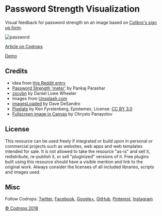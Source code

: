 # Password Strength Visualization

Visual feedback for password strength on an image based on [Colibro's sign up form](https://app.colibro.com/accounts-register/register).

![password](![image](https://user-images.githubusercontent.com/72258375/146394408-3b42a8b2-e24d-4447-9fad-719f3416798b.png))

[Article on Codrops](https://tympanus.net/codrops/?p=34613)

[Demo](http://tympanus.net/Development/PasswordStrengthVisualization/)

## Credits

- Idea from [this Reddit entry](https://www.reddit.com/r/web_design/comments/8bzbue/the_stronger_your_password_the_more_of_the/?st=jg1t6m9c&sh=e057ce1f)
- [Password Strength 'meter'](https://css-tricks.com/password-strength-meter/) by Pankaj Parashar
- [zxcvbn](https://github.com/dropbox/zxcvbn) by Daniel Lowe Wheeler
- Images from [Unsplash.com](https://unsplash.com/)
- [imagesLoaded](http://imagesloaded.desandro.com/) by Dave DeSandro
- [Pixelate](http://jsfiddle.net/u6apxgfk/390/) by Ken Fyrstenberg, Epistemex, License: [CC BY 3.0](https://creativecommons.org/licenses/by/3.0/)
- [Fullscreen image in Canvas](https://codepen.io/bassta/pen/OPVzyB) by Chrysto Panayotov


## License
This resource can be used freely if integrated or build upon in personal or commercial projects such as websites, web apps and web templates intended for sale. It is not allowed to take the resource "as-is" and sell it, redistribute, re-publish it, or sell "pluginized" versions of it. Free plugins built using this resource should have a visible mention and link to the original work. Always consider the licenses of all included libraries, scripts and images used.

## Misc

Follow Codrops: [Twitter](http://www.twitter.com/codrops), [Facebook](http://www.facebook.com/codrops), [Google+](https://plus.google.com/101095823814290637419), [GitHub](https://github.com/codrops), [Pinterest](http://www.pinterest.com/codrops/), [Instagram](https://www.instagram.com/codropsss/)


[© Codrops 2018](http://www.codrops.com)





